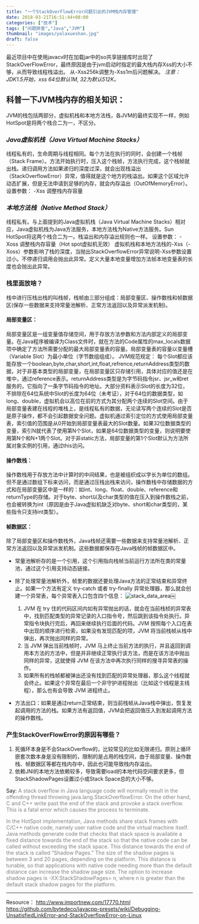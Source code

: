 ```yaml
---
title: "一个StackOverFlowError问题引出的JVM栈内存管理"
date: 2018-03-21T16:51:44+08:00
categories: ["技术"]
tags: ["问题排查","Java","JVM"]
thumbnail: "images/yalaxueshan.jpg"
draft: false
---
```


最近项目中在使用javacv时在加载jar中的so共享链接库时出现了StackOverFlowError，最终原因是由于jvm启动时指定的最大栈内存Xss的大小不够，从而导致线程栈溢出。<!--more-->
从-Xss256k调整为-Xss1m后问题解决。
*注意： JDK1.5开始，xss 64位默认1M, 32为默认512K。*


## 科普一下JVM栈内存的相关知识：
JVM的栈包括两部分，虚拟机栈和本地方法栈，各JVM的最终实现不一样，例如HotSpot是将两个栈合二为一，不区分。

### *Java虚拟机栈（Java Virtual Machine Stacks）*

线程私有的，生命周期与线程相同。每个方法在执行的同时，会创建一个栈帧（Stack Frame）。方法开始执行时，压入这个栈帧，方法执行完成，这个栈帧就出栈。递归调用方法如果递归的深度过深，就会出现栈溢出（StackOverflowError）异常，值得就是这个地方的栈溢出。如果这个区域允许动态扩展，但是无法申请到足够的内存，就会内存溢出（OutOfMemoryError）。
设置参数：
-Xss 调整栈内存容量

### *本地方法栈（Native Method Stack）*

线程私有。与上面提到的Java虚拟机栈（Java Virtual Machine Stacks）相对应，Java虚拟机栈为Java方法服务，本地方法栈为Native方法服务。Sun HotSpot将这两个栈合二为一。栈溢出和内存溢出规则也一样。
设置参数：
-Xoss 调整栈内存容量（Hot spot虚拟机无效）
虚拟机栈和本地方法栈的-Xss（-Xoss）参数影响了栈的深度，当抛出StackOverflowError异常说明-Xss参数设置过小。不停递归调用会抛出此异常。定义大量本地变量增加方法帧本地变量表的长度也会抛出此异常。

### 栈里面放啥？
栈中进行压栈出栈的叫栈帧，栈帧由三部分组成：局部变量区、操作数栈和帧数据区(保存一些数据来支持常量池解析、正常方法返回以及异常派发机制)。

####  局部变量区：
局部变量区是一组变量值存储空间，用于存放方法参数和方法内部定义的局部变量。在Java程序被编译为Class文件时，就在方法的Code属性的max\_locals数据项中确定了方法所需要分配的最大局部变量表的容量。局部变量表的容量以变量槽（Variable Slot）为最小单位（字节数组组成）。
JVM规范规定：
每个Slot都应该能存放一个boolean,byte,char,short,int,float,refrence,returnAddress类型的数据，对于非基本类型的局部变量，在局部变量区只存储引用，具体对应的值还是在堆中，通过reference表示。returnAddress类型是为字节码指令jsr、jsr\_w和ret服务的，它指向了一条字节码指令的地址。大部分资料表示Slot的长度为32位，不排除在64位系统中Slot的长度为64位（未考证），对于64位的数据类型，如long、double，虚拟机会以高位在前的方式为其分配两个连续的Slot空间。由于局部变量表建在线程的堆栈上，是线程私有的数据，无论读写两个连续的Slot是否是原子操作，都不会引起数据安全问题。虚拟机通过索引定位的方式使用局部变量表，索引值的范围是从0开始到局部变量表最大的Slot数量。如果32位数据类型的变量，索引N就代表了使用第N个Slot，如果是64位数据类型的变量，则说明要使用第N个和N+1两个Slot。对于非static方法，局部变量的第1个Slot默认为方法所属对象实例的引用，通过this访问。

#### 操作数栈：
操作数栈用于存放方法中计算时的中间结果，也是被组织成以字长为单位的数组。但不是通过数组下标来访问，而是通过压栈出栈来访问，操作数栈中存储数据的方式和在局部变量区中是一样的：如int、long、float、double、reference和returnType的存储。对于byte、short以及char类型的值在压入到操作数栈之前，也会被转换为int（原因是由于Java虚拟机缺乏对byte、short和char类型的，某些指令只支持int类型）。

#### 帧数据区：
除了局部变量区和操作数栈外，Java栈帧还需要一些数据来支持常量池解析、正常方法返回以及异常派发机制。这些数据都保存在Java栈帧的帧数据区中。

* 常量池解析存的是一个引用，这个引用指向栈帧当前运行方法所在类的常量池，通过这个引用支持动态链接。

* 除了处理常量池解析外，帧里的数据还要处理Java方法的正常结束和异常终止。如果一个方法有定义 try-catch 或者 try-finally 异常处理器，那么就会创建一个异常表，每个异常表入口包含四个信息：
	![stack_data_area](/images/stack_data_area.png)￼


	1. JVM 在 try 住的代码区间内如有异常抛出的话，就会在当前栈桢的异常表中，找到匹配类型的异常记录的入口指令号，然后跳到该指令处执行。异常指令块执行完后，再回来继续执行后面的代码。JVM 按照每个入口在表中出现的顺序进行检索，如果没有发现匹配的项，JVM 将当前栈帧从栈中弹出，再次抛出同样的异常。
	2. 当 JVM 弹出当前栈帧时，JVM 马上终止当前方法的执行，并且返回到调用本方法的方法中，但是并非继续正常执行该方法，而是在该方法中抛出同样的异常，这就使得 JVM 在该方法中再次执行同样的搜寻异常表的操作。
	3. 如果所有的栈帧都被弹出还没有找到匹配的异常处理器，那么这个线程就会终止。如果这个异常在最后一个非守护进程抛出（比如这个线程是主线程），那么也有会导致 JVM 进程终止。

* 方法出口：如果是通过return正常结束，则当前栈帧从Java栈中弹出，恢复发起调用的方法的栈。如果方法有返回值，JVM会把返回值压入到发起调用方法的操作数栈。

### 产生StackOverFlowError的原因有哪些？
1. 死循环本身是不会StackOverflow的，比较常见的比如无限递归。原则上循环嵌套次数本身是没有限制的，限制的是占用的栈空间，由于局部变量、操作数栈、帧数据区等都在栈内存中，因此也可能导致栈内存溢出。
2. 依赖JNI的本地方法依赖较多，导致需要load的本地代码空间要求更多，但StackShadowPages设置过小或Stack Space总的大小不够。

Say:
<font color=gray>A stack overflow in Java language code will normally result in the offending thread throwing java.lang.StackOverflowError. On the other hand, C and C++ write past the end of the stack and provoke a stack overflow. This is a fatal error which causes the process to terminate.

In the HotSpot implementation, Java methods share stack frames with C/C++ native code, namely user native code and the virtual machine itself. Java methods generate code that checks that stack space is available a fixed distance towards the end of the stack so that the native code can be called without exceeding the stack space. This distance towards the end of the stack is called “Shadow Pages.” The size of the shadow pages is between 3 and 20 pages, depending on the platform. This distance is tunable, so that applications with native code needing more than the default distance can increase the shadow page size. The option to increase shadow pages is -XX:StackShadowPages= n, where n is greater than the default stack shadow pages for the platform.</font>

******
Resource：
http://www.importnew.com/17770.html
https://github.com/bytedeco/javacpp-presets/wiki/Debugging-UnsatisfiedLinkError-and-StackOverflowError-on-Linux

